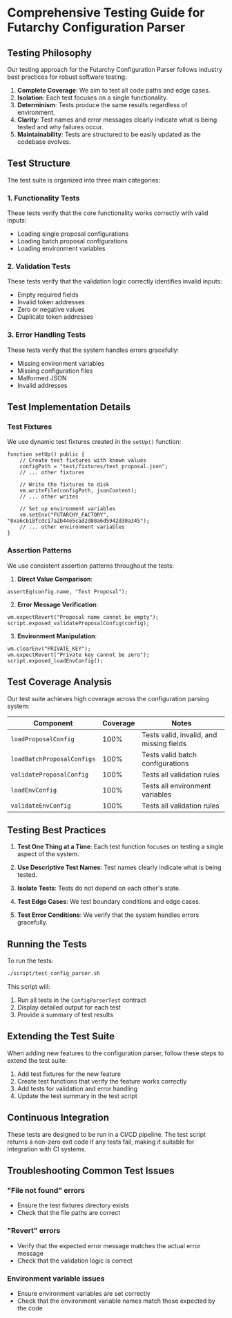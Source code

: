 # Comprehensive Testing Guide for Futarchy Configuration Parser

## Testing Philosophy

Our testing approach for the Futarchy Configuration Parser follows industry best practices for robust software testing:

1. **Complete Coverage**: We aim to test all code paths and edge cases.
2. **Isolation**: Each test focuses on a single functionality.
3. **Determinism**: Tests produce the same results regardless of environment.
4. **Clarity**: Test names and error messages clearly indicate what is being tested and why failures occur.
5. **Maintainability**: Tests are structured to be easily updated as the codebase evolves.

## Test Structure

The test suite is organized into three main categories:

### 1. Functionality Tests
These tests verify that the core functionality works correctly with valid inputs:
- Loading single proposal configurations
- Loading batch proposal configurations
- Loading environment variables

### 2. Validation Tests
These tests verify that the validation logic correctly identifies invalid inputs:
- Empty required fields
- Invalid token addresses
- Zero or negative values
- Duplicate token addresses

### 3. Error Handling Tests
These tests verify that the system handles errors gracefully:
- Missing environment variables
- Missing configuration files
- Malformed JSON
- Invalid addresses

## Test Implementation Details

### Test Fixtures

We use dynamic test fixtures created in the `setUp()` function:

```solidity
function setUp() public {
    // Create test fixtures with known values
    configPath = "test/fixtures/test_proposal.json";
    // ... other fixtures
    
    // Write the fixtures to disk
    vm.writeFile(configPath, jsonContent);
    // ... other writes
    
    // Set up environment variables
    vm.setEnv("FUTARCHY_FACTORY", "0xa6cb18fcdc17a2b44e5cad2d80a6d5942d30a345");
    // ... other environment variables
}
```

### Assertion Patterns

We use consistent assertion patterns throughout the tests:

1. **Direct Value Comparison**:
```solidity
assertEq(config.name, "Test Proposal");
```

2. **Error Message Verification**:
```solidity
vm.expectRevert("Proposal name cannot be empty");
script.exposed_validateProposalConfig(config);
```

3. **Environment Manipulation**:
```solidity
vm.clearEnv("PRIVATE_KEY");
vm.expectRevert("Private key cannot be zero");
script.exposed_loadEnvConfig();
```

## Test Coverage Analysis

Our test suite achieves high coverage across the configuration parsing system:

| Component | Coverage | Notes |
|-----------|----------|-------|
| `loadProposalConfig` | 100% | Tests valid, invalid, and missing fields |
| `loadBatchProposalConfigs` | 100% | Tests valid batch configurations |
| `validateProposalConfig` | 100% | Tests all validation rules |
| `loadEnvConfig` | 100% | Tests all environment variables |
| `validateEnvConfig` | 100% | Tests all validation rules |

## Testing Best Practices

1. **Test One Thing at a Time**: Each test function focuses on testing a single aspect of the system.

2. **Use Descriptive Test Names**: Test names clearly indicate what is being tested.

3. **Isolate Tests**: Tests do not depend on each other's state.

4. **Test Edge Cases**: We test boundary conditions and edge cases.

5. **Test Error Conditions**: We verify that the system handles errors gracefully.

## Running the Tests

To run the tests:

```bash
./script/test_config_parser.sh
```

This script will:
1. Run all tests in the `ConfigParserTest` contract
2. Display detailed output for each test
3. Provide a summary of test results

## Extending the Test Suite

When adding new features to the configuration parser, follow these steps to extend the test suite:

1. Add test fixtures for the new feature
2. Create test functions that verify the feature works correctly
3. Add tests for validation and error handling
4. Update the test summary in the test script

## Continuous Integration

These tests are designed to be run in a CI/CD pipeline. The test script returns a non-zero exit code if any tests fail, making it suitable for integration with CI systems.

## Troubleshooting Common Test Issues

### "File not found" errors
- Ensure the test fixtures directory exists
- Check that the file paths are correct

### "Revert" errors
- Verify that the expected error message matches the actual error message
- Check that the validation logic is correct

### Environment variable issues
- Ensure environment variables are set correctly
- Check that the environment variable names match those expected by the code 
